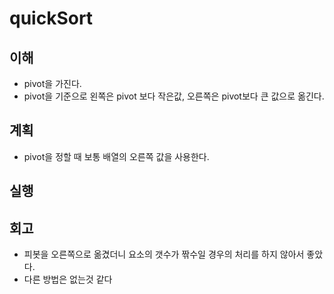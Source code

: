# quickSort

## 이해

- pivot을 가진다.
- pivot을 기준으로 왼쪽은 pivot 보다 작은값, 오른쪽은 pivot보다 큰 값으로 옮긴다.

## 계획

- pivot을 정할 때 보통 배열의 오른쪽 값을 사용한다.

## 실행

## 회고

- 피봇을 오른쪽으로 옮겼더니 요소의 갯수가 짞수일 경우의 처리를 하지 않아서 좋았다.
- 다른 방법은 없는것 같다